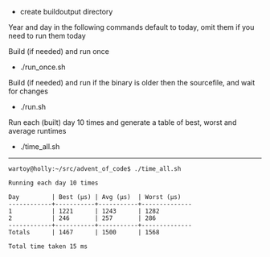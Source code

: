 - create buildoutput directory

Year and day in the following commands default to today, omit them if you need to run them today

Build (if needed) and run once
- ./run_once.sh <year> <day>

Build (if needed) and run <year> <day> if the binary is older then the sourcefile, and wait for changes
- ./run.sh <year> <day>

Run each (built) day 10 times and generate a table of best, worst and average runtimes
- ./time_all.sh <year>

---
```
wartoy@holly:~/src/advent_of_code$ ./time_all.sh 

Running each day 10 times

Day         | Best (µs) | Avg (µs)  | Worst (µs)
------------+-----------+-----------+--------------
1           | 1221      | 1243      | 1282
2           | 246       | 257       | 286
------------+-----------+-----------+--------------
Totals      | 1467      | 1500      | 1568

Total time taken 15 ms
```
